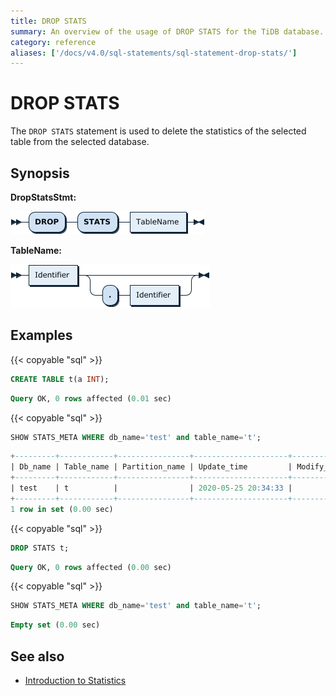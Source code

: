 ```yaml
---
title: DROP STATS
summary: An overview of the usage of DROP STATS for the TiDB database.
category: reference
aliases: ['/docs/v4.0/sql-statements/sql-statement-drop-stats/']
---
```


# DROP STATS

The `DROP STATS` statement is used to delete the statistics of the selected table from the selected database.

## Synopsis

**DropStatsStmt:**

![DropTableStmt](/media/sqlgram/DropStatsStmt.png)

**TableName:**

![TableName](/media/sqlgram/TableName.png)

## Examples

{{< copyable "sql" >}}

```sql
CREATE TABLE t(a INT);
```

```sql
Query OK, 0 rows affected (0.01 sec)
```

{{< copyable "sql" >}}

```sql
SHOW STATS_META WHERE db_name='test' and table_name='t';
```

```sql
+---------+------------+----------------+---------------------+--------------+-----------+
| Db_name | Table_name | Partition_name | Update_time         | Modify_count | Row_count |
+---------+------------+----------------+---------------------+--------------+-----------+
| test    | t          |                | 2020-05-25 20:34:33 |            0 |         0 |
+---------+------------+----------------+---------------------+--------------+-----------+
1 row in set (0.00 sec)
```

{{< copyable "sql" >}}

```sql
DROP STATS t;
```

```sql
Query OK, 0 rows affected (0.00 sec)
```

{{< copyable "sql" >}}

```sql
SHOW STATS_META WHERE db_name='test' and table_name='t';
```

```sql
Empty set (0.00 sec)
```

## See also

* [Introduction to Statistics](/statistics.md)
